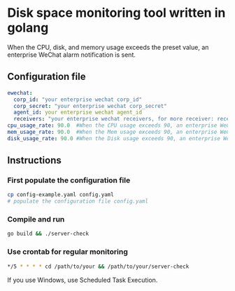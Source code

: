 # Disk space monitoring tool written in golang


When the CPU, disk, and memory usage exceeds the preset value, an enterprise WeChat alarm notification is sent.

## Configuration file

```yaml
ewechat:
  corp_id: "your enterprise wechat corp_id"
  corp_secret: "your enterprise wechat corp_secret"
  agent_id: your enterprise wechat agent_id
  receivers: "your enterprise wechat receivers, for more receiver: receiver1|receiver2"
cpu_usage_rate: 90.0  #When the CPU usage exceeds 90, an enterprise WeChat notification will be sent. 
mem_usage_rate: 90.0  #When the Mem usage exceeds 90, an enterprise WeChat notification will be sent.
disk_usage_rate: 90.0 #When the Disk usage exceeds 90, an enterprise WeChat notification will be sent.
```

## Instructions

### First populate the configuration file

```sh
cp config-example.yaml config.yaml
# populate the configuration file config.yaml
```
### Compile and run

```sh
go build && ./server-check
```
### Use crontab for regular monitoring

```sh
*/5 * * * * cd /path/to/your && /path/to/your/server-check
```
If you use Windows, use Scheduled Task Execution.

